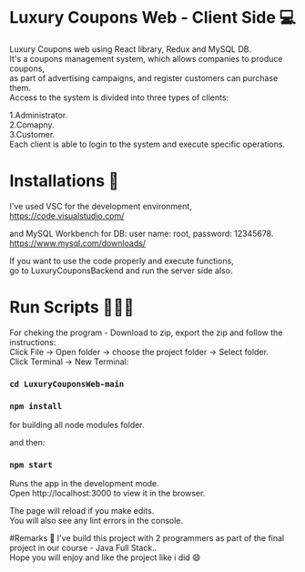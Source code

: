 # Luxury Coupons Web - Client Side 💻

Luxury Coupons web using React library, Redux and MySQL DB.\
It's a coupons management system, which allows companies to produce coupons,\
as part of advertising campaigns, and register customers can purchase them.\
Access to the system is divided into three types of clients:

1.Administrator.\
2.Comapny.\
3.Customer.\
Each client is able to login to the system and execute specific operations.

# Installations 🔧
I've used VSC for the development environment,\
https://code.visualstudio.com/

and MySQL Workbench for DB: user name: root, password: 12345678.\
https://www.mysql.com/downloads/

If you want to use the code properly and execute functions,\
go to LuxuryCouponsBackend and run the server side also.

# Run Scripts 👩🏻‍💻
For cheking the program - Download to zip, export the zip and follow the instructions:\
Click File -> Open folder -> choose the project folder -> Select folder.\
Click Terminal -> New Terminal:

### `cd LuxuryCouponsWeb-main`
### `npm install`
for building all node modules folder.

and then:
### `npm start`

Runs the app in the development mode.\
Open http://localhost:3000 to view it in the browser.

The page will reload if you make edits.\
You will also see any lint errors in the console.

#Remarks 📝
I've build this project with 2 programmers as part of the final project in our course - Java Full Stack..\
Hope you will enjoy and like the project like i did 😄

